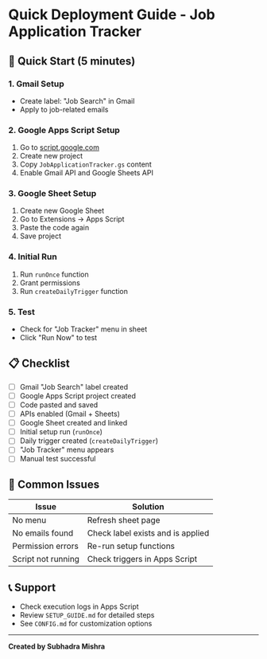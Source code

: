 # Quick Deployment Guide - Job Application Tracker

## 🚀 Quick Start (5 minutes)

### 1. Gmail Setup
- Create label: "Job Search" in Gmail
- Apply to job-related emails

### 2. Google Apps Script Setup
1. Go to [script.google.com](https://script.google.com)
2. Create new project
3. Copy `JobApplicationTracker.gs` content
4. Enable Gmail API and Google Sheets API

### 3. Google Sheet Setup
1. Create new Google Sheet
2. Go to Extensions → Apps Script
3. Paste the code again
4. Save project

### 4. Initial Run
1. Run `runOnce` function
2. Grant permissions
3. Run `createDailyTrigger` function

### 5. Test
- Check for "Job Tracker" menu in sheet
- Click "Run Now" to test

## 📋 Checklist

- [ ] Gmail "Job Search" label created
- [ ] Google Apps Script project created
- [ ] Code pasted and saved
- [ ] APIs enabled (Gmail + Sheets)
- [ ] Google Sheet created and linked
- [ ] Initial setup run (`runOnce`)
- [ ] Daily trigger created (`createDailyTrigger`)
- [ ] "Job Tracker" menu appears
- [ ] Manual test successful

## 🔧 Common Issues

| Issue | Solution |
|-------|----------|
| No menu | Refresh sheet page |
| No emails found | Check label exists and is applied |
| Permission errors | Re-run setup functions |
| Script not running | Check triggers in Apps Script |

## 📞 Support

- Check execution logs in Apps Script
- Review `SETUP_GUIDE.md` for detailed steps
- See `CONFIG.md` for customization options

---

**Created by Subhadra Mishra**

